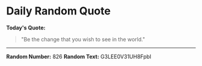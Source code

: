 # Daily Random Quote

**Today's Quote:**
> "Be the change that you wish to see in the world."

---

**Random Number:** 826
**Random Text:** G3LEE0V31UH8FpbI
